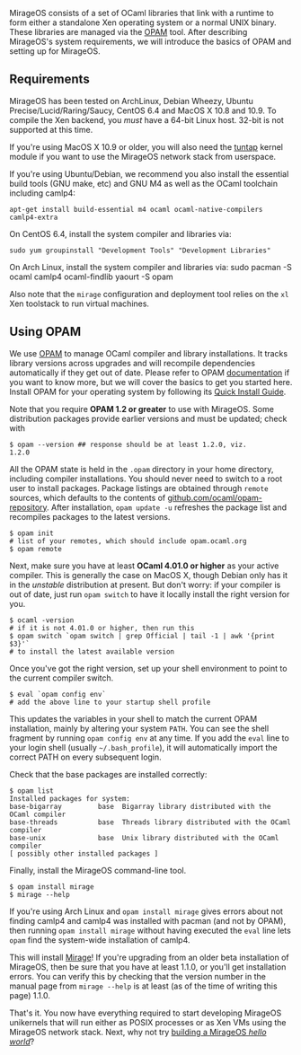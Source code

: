 MirageOS consists of a set of OCaml libraries that link with a runtime to form either a standalone Xen operating system or a normal UNIX binary. These libraries are managed via the [OPAM](http://opam.ocaml.org) tool. After describing MirageOS's system requirements, we will introduce the basics of OPAM and setting up for MirageOS.

## Requirements

MirageOS has been tested on ArchLinux, Debian Wheezy, Ubuntu Precise/Lucid/Raring/Saucy, CentOS 6.4 and MacOS X 10.8 and 10.9. To compile the Xen backend, you *must* have a 64-bit Linux host. 32-bit is not supported at this time.

If you're using MacOS X 10.9 or older, you will also need the [tuntap](http://tuntaposx.sourceforge.net/) kernel module if you want to use the MirageOS network stack from userspace.

If you're using Ubuntu/Debian, we recommend you also install the essential build tools (GNU make, etc) and GNU M4 as well as the OCaml toolchain including camlp4:

    apt-get install build-essential m4 ocaml ocaml-native-compilers camlp4-extra

On CentOS 6.4, install the system compiler and libraries via:

    sudo yum groupinstall "Development Tools" "Development Libraries"

On Arch Linux, install the system compiler and libraries via:
    sudo pacman -S ocaml camlp4 ocaml-findlib
    yaourt -S opam

Also note that the `mirage` configuration and deployment tool relies on the `xl` Xen toolstack to run virtual machines.

## Using OPAM

We use [OPAM](http://opam.ocaml.org) to manage OCaml compiler and library installations. It tracks library versions across upgrades and will recompile dependencies automatically if they get out of date. Please refer to OPAM [documentation](https://opam.ocaml.org) if you want to know more, but we will cover the basics to get you started here. Install OPAM for your operating system by following its [Quick Install Guide](http://opam.ocaml.org/doc/Install.html).

Note that you require **OPAM 1.2 or greater** to use with MirageOS. Some distribution packages provide earlier versions and must be updated; check with

    $ opam --version ## response should be at least 1.2.0, viz.
    1.2.0

All the OPAM state is held in the `.opam` directory in your home directory, including compiler installations. You should never need to switch to a root user to install packages. Package listings are obtained through `remote` sources, which defaults to the contents of [github.com/ocaml/opam-repository](http://github.com/ocaml/opam-repository).
After installation, `opam update -u` refreshes the package list and recompiles packages to the latest versions.

    $ opam init
    # list of your remotes, which should include opam.ocaml.org
    $ opam remote

Next, make sure you have at least **OCaml 4.01.0 or higher** as your active compiler. This is generally the case on MacOS X, though Debian only has it in the *unstable* distribution at present. But don't worry: if your compiler is out of date, just run `opam switch` to have it locally install the right version for you.

    $ ocaml -version
    # if it is not 4.01.0 or higher, then run this
    $ opam switch `opam switch | grep Official | tail -1 | awk '{print $3}'`
    # to install the latest available version

Once you've got the right version, set up your shell environment to point to the current compiler switch.

    $ eval `opam config env`
    # add the above line to your startup shell profile

This updates the variables in your shell to match the current OPAM installation, mainly by altering your system `PATH`. You can see the shell fragment by running `opam config env` at any time. If you add the `eval` line to your login shell (usually `~/.bash_profile`), it will automatically import the correct PATH on every subsequent login.

Check that the base packages are installed correctly:

    $ opam list
    Installed packages for system:
    base-bigarray         base  Bigarray library distributed with the OCaml compiler
    base-threads          base  Threads library distributed with the OCaml compiler
    base-unix             base  Unix library distributed with the OCaml compiler
    [ possibly other installed packages ]

Finally, install the MirageOS command-line tool.

    $ opam install mirage
    $ mirage --help

If you're using Arch Linux and `opam install mirage` gives errors about not finding camlp4 and camlp4 was installed with pacman (and not by OPAM), then running `opam install mirage` without having executed the `eval` line lets `opam` find the system-wide installation of camlp4.

This will install [Mirage](https://github.com/mirage/mirage)!
If you're upgrading from an older beta installation of MirageOS, then be sure that you have at least 1.1.0, or you'll get installation errors.  You can verify this by checking that the version number in the manual page from `mirage --help` is at least (as of the time of writing this page) 1.1.0.

That's it. You now have everything required to start developing MirageOS unikernels that will run either as POSIX processes or as Xen VMs using the MirageOS network stack. Next, why not try [building a MirageOS *hello world*](/wiki/hello-world)?
